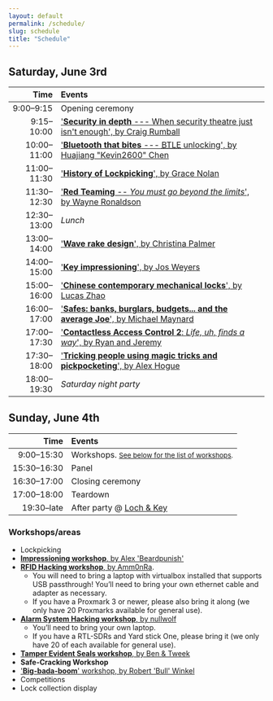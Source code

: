 ```yaml
---
layout: default
permalink: /schedule/
slug: schedule
title: "Schedule"
---
```


## Saturday, June 3rd

| Time         | Events                      																																																																									    |
| -----------: | :--------------------------------------------------------------------------------------------------------------------------------------------------------------------------------|
| 9:00–9:15    | Opening ceremony                   																																																																							|
| 9:15–10:00   | ['**Security in depth** --- When security theatre just isn't enough', by Craig Rumball](https://ozlockcon.com/speakers/#craig-rumball)									  										    |
| 10:00–11:00  | ['**Bluetooth that bites** --- <abbr title="Bluetooth Low Energy">BTLE</abbr> unlocking', by Huajiang "Kevin2600" Chen](https://ozlockcon.com/speakers/#huajiang-kevin2600-chen)	|
| 11:00–11:30  | ['**History of Lockpicking**', by Grace Nolan](https://ozlockcon.com/speakers/#grace-nolan)       																																							  |
| 11:30–12:30  | ['**Red Teaming** -- _You must go beyond the limits_', by Wayne Ronaldson](https://ozlockcon.com/speakers/#wayne-ronaldson)    																								  |
| 12:30–13:00  | _Lunch_       																																																																																	  |
| 13:00–14:00  | ['**Wave rake design**', by Christina Palmer](https://ozlockcon.com/speakers/#christina-palmer)     																																							|
| 14:00–15:00  | ['**Key impressioning**', by Jos Weyers](https://ozlockcon.com/speakers/#jos-weyers)     																																											  |
| 15:00–16:00  | ['**Chinese contemporary mechanical locks**', by Lucas Zhao](https://ozlockcon.com/speakers/#lucas-zhao) 																																				|
| 16:00–17:00  | ['**Safes: banks, burglars, budgets... and the average Joe**', by Michael Maynard](https://ozlockcon.com/speakers/#michael-maynard) 																							|
| 17:00–17:30  | ['**Contactless Access Control 2**: _Life, uh, finds a way_', by Ryan and Jeremy](https://ozlockcon.com/speakers/#ryan-and-jeremy) 																						  |
| 17:30–18:00  | ['**Tricking people using magic tricks and pickpocketing**', by Alex Hogue](https://ozlockcon.com/speakers/#alex-hogue) 																													|
| 18:00–19:30  | _Saturday night party_ 																																																																												  |


## Sunday, June 4th

| Time           | Events            																								                |
| -------------: | :--------------------------------------------------------------------------------|
| 9:00–15:30     | Workshops. <small>[See below for the list of workshops](#workshops).</small>     |
| 15:30–16:30    | Panel 																																		 				|
| 16:30–17:00    | Closing ceremony 																												 				|
| 17:00–18:00    | Teardown 																																				|
| 19:30–late     | After party @ [Loch & Key](http://www.lochandkey.com.au/)								 				|


### Workshops/areas

- Lockpicking
- [**Impressioning workshop**, by Alex 'Beardpunish'](https://ozlockcon.com/speakers/#alex-beardpunish)
- [**RFID Hacking workshop**, by Amm0nRa](https://ozlockcon.com/speakers/#amm0nra).
	- You will need to bring a laptop with virtualbox installed that supports USB passthrough! You’ll need to bring your own ethernet cable and adapter as necessary.
	- If you have a Proxmark 3 or newer, please also bring it along (we only have 20 Proxmarks available for general use).
- [**Alarm System Hacking workshop**, by nullwolf](https://ozlockcon.com/speakers/#nullwolf)
	- You’ll need to bring your own laptop.
	- If you have a RTL-SDRs and Yard stick One, please bring it (we only have 20 of each available for general use).
- [**Tamper Evident Seals workshop**, by Ben & Tweek](https://ozlockcon.com/speakers/#ben-and-tweek)
- **Safe-Cracking Workshop**
- ['**Big-bada-boom**' workshop, by Robert 'Bull' Winkel](https://ozlockcon.com/speakers/#robert-bull-winkel)
- Competitions
- Lock collection display
